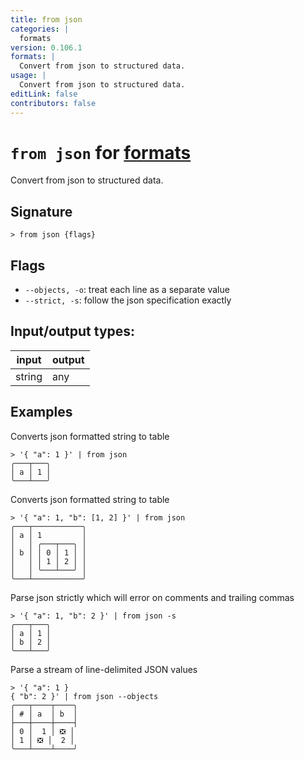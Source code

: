 ```yaml
---
title: from json
categories: |
  formats
version: 0.106.1
formats: |
  Convert from json to structured data.
usage: |
  Convert from json to structured data.
editLink: false
contributors: false
---
```

<!-- This file is automatically generated. Please edit the command in https://github.com/nushell/nushell instead. -->

# `from json` for [formats](/commands/categories/formats.md)

<div class='command-title'>Convert from json to structured data.</div>

## Signature

```> from json {flags} ```

## Flags

 -  `--objects, -o`: treat each line as a separate value
 -  `--strict, -s`: follow the json specification exactly


## Input/output types:

| input  | output |
| ------ | ------ |
| string | any    |
## Examples

Converts json formatted string to table
```nu
> '{ "a": 1 }' | from json
╭───┬───╮
│ a │ 1 │
╰───┴───╯
```

Converts json formatted string to table
```nu
> '{ "a": 1, "b": [1, 2] }' | from json
╭───┬───────────╮
│ a │ 1         │
│   │ ╭───┬───╮ │
│ b │ │ 0 │ 1 │ │
│   │ │ 1 │ 2 │ │
│   │ ╰───┴───╯ │
╰───┴───────────╯
```

Parse json strictly which will error on comments and trailing commas
```nu
> '{ "a": 1, "b": 2 }' | from json -s
╭───┬───╮
│ a │ 1 │
│ b │ 2 │
╰───┴───╯
```

Parse a stream of line-delimited JSON values
```nu
> '{ "a": 1 }
{ "b": 2 }' | from json --objects
╭───┬────┬────╮
│ # │ a  │ b  │
├───┼────┼────┤
│ 0 │  1 │ ❎ │
│ 1 │ ❎ │  2 │
╰───┴────┴────╯

```
